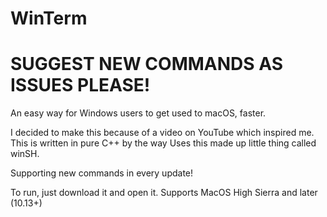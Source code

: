 # WinTerm
# SUGGEST NEW COMMANDS AS ISSUES PLEASE!
An easy way for Windows users to get used to macOS, faster.

I decided to make this because of a video on YouTube which inspired me.
This is written in pure C++ by the way
Uses this made up little thing called winSH.

Supporting new commands in every update!

To run, just download it and open it.
Supports MacOS High Sierra and later (10.13+)
